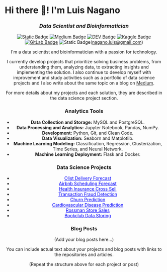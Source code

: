# Hi there 👋! I'm Luis Nagano

*<h3 align="center">Data Scientist and Bioinformatician</h3>*

<div align="center">
  
[![Static Badge](https://img.shields.io/badge/LinkedIn-blue?style=flat&logo=linkedin&logoColor=white)](www.linkedin.com/in/luis-fernando-nagano-7585b82a8)
[![Medium Badge](https://img.shields.io/badge/-Medium-black?style=flat-square&logo=Medium&logoColor=white&link=your-medium-url)](your-medium-url)
[![DEV Badge](https://img.shields.io/badge/-DEV-black?style=flat-square&logo=dev.to&logoColor=white&link=your-dev-url)](your-dev-url)
[![Kaggle Badge](https://img.shields.io/badge/-Kaggle-20BEFF?style=flat-square&logo=Kaggle&logoColor=white&link=your-kaggle-url)](your-kaggle-url)
[![GitLab Badge](https://img.shields.io/badge/-GitLab-FCA121?style=flat-square&logo=gitlab&logoColor=white&link=your-gitlab-url)](your-gitlab-url)
![Static Badge](https://img.shields.io/badge/Gmail-red?style=flat&logo=gmail&logoColor=white)(nagano.luis@gmail.com)

I'm a data scientist and bioinformatician with a passion for technology.

I currently develop projects that prioritize solving business problems, from understanding them, analyzing data, to extracting insights and implementing the solution. I also continue to develop myself with improvement and study activities such as a portfolio of data science projects and I also write about the same topic on a blog on [Medium](your-medium-url).

For more details about my projects and each solution, they are described in the data science project section.

### Analytics Tools

- **Data Collection and Storage:** MySQL and PostgreSQL.
- **Data Processing and Analytics:** Jupyter Notebook, Pandas, NumPy.
- **Development:** Python, Git, and Clean Code.
- **Data Visualization:** Seaborn and Matplotlib.
- **Machine Learning Modeling:** Classification, Regression, Clusterization, Time Series, and Neural Network.
- **Machine Learning Deployment:** Flask and Docker.

### Data Science Projects

- <a href="your-olist-project-url" style="color: blue;">Olist Delivery Forecast</a>
- <a href="your-airbnb-project-url" style="color: blue;">Airbnb Scheduling Forecast</a>
- <a href="your-insurance-project-url" style="color: blue;">Health Insurance Cross Sell</a>
- <a href="your-fraud-project-url" style="color: blue;">Transaction Fraud Detection</a>
- <a href="your-churn-project-url" style="color: blue;">Churn Prediction</a>
- <a href="your-cardio-project-url" style="color: blue;">Cardiovascular Disease Prediction</a>
- <a href="your-rossman-project-url" style="color: blue;">Rossman Store Sales</a>
- <a href="your-bookclub-project-url" style="color: blue;">Bookclub Data Storing</a>

### Blog Posts

(Add your blog posts here...)

<!-- Actual text -->

You can include actual text about your projects and blog posts with links to the repositories and articles.

(Repeat the structure above for each project or post)
